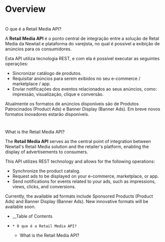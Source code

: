 

# Overview

#

O que é a Retail Media API?

A **Retail Media API** é o ponto central de integração entre a solução de
Retal Media da Newtail e plataforma do varejista, no qual é possível a
exibição de anúncios para os consumidores.

Esta API utiliza tecnologia REST, e com ela é possível executar as seguintes
operações:

  * Sincronizar catálogo de produtos.
  * Requisitar anúncios para serem exibidos no seu e-commerce / marketplace / app.
  * Enviar notificações dos eventos relacionados ao seus anúncios, como: impressão, visualização, clique e conversão.

Atualmente os formatos de anúncios disponíveis são de Produtos Patrocinados
(Product Ads) e Banner Display (Banner Ads). Em breve novos formatos
inovadores estarão disponíveis.

#

What is the Retail Media API?

The **Retail Media API** serves as the central point of integration between
Newtail's Retail Media solution and the retailer's platform, enabling the
display of advertisements to consumers.

This API utilizes REST technology and allows for the following operations:

  * Synchronize the product catalog.
  * Request ads to be displayed on your e-commerce, marketplace, or app.
  * Send notifications for events related to your ads, such as impressions, views, clicks, and conversions.

Currently, the available ad formats include Sponsored Products (Product Ads)
and Banner Display (Banner Ads). New innovative formats will be available
soon.

  * __Table of Contents
  *     * O que é a Retail Media API?
    * What is the Retail Media API?

